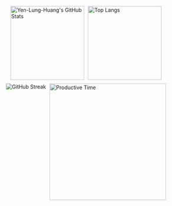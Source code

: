 <!-- GitHub Stats -->
<div style="display: flex; flex-wrap: wrap; justify-content: center; gap: 10px;">
  <!-- GitHub Stats Card with fallback -->
  <img src="https://github-readme-stats.vercel.app/api?username=Yen-Lung-Huang&show_icons=true&theme=radical&include_all_commits=true&rank_icon=github" alt="Yen-Lung-Huang's GitHub Stats" style="height: 200px; max-width: 100%;" onerror="this.onerror=null; this.src='https://github-readme-stats.vercel.app/api?username=Yen-Lung-Huang&show_icons=true&theme=radical&rank_icon=github';" />
  
  <!-- Top Languages Card -->
  <img src="https://github-readme-stats.vercel.app/api/top-langs/?username=Yen-Lung-Huang&layout=compact&theme=ambient_gradient&langs_count=8" alt="Top Langs" style="height: 200px; max-width: 100%;" />
</div>

<!-- GitHub Streak and Productive Time -->
<div style="display: flex; flex-wrap: wrap; justify-content: center; gap: 10px; margin-top: 10px;">
  <!-- GitHub Streak -->
  <img src="https://github-readme-streak-stats.herokuapp.com?user=Yen-Lung-Huang&theme=dark&card_width=478&card_height=186" alt="GitHub Streak" style="max-width: 100%;" />
  
  <!-- Productive Time -->
  <img src="http://github-profile-summary-cards.vercel.app/api/cards/productive-time?username=Yen-Lung-Huang&theme=default&utcOffset=8" alt="Productive Time" style="width: 316px; max-width: 100%;" />
</div>
